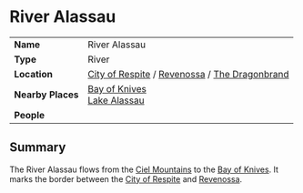 # River Alassau

|||
| --- | --- |
| **Name** | River Alassau | place.4
| **Type** | River |
| **Location** | [City of Respite](../../../civilisations/nilsavnic-alliance/states/city-of-respite.md) / [Revenossa](../../../civilisations/nilsavnic-alliance/states/revenossa.md) / [The Dragonbrand](../../../civilisations/nilsavnic-alliance/states/the-dragonbrand.md) |
| **Nearby Places** | [Bay of Knives](../seas-oceans/bay-of-knives.md)<br>[Lake Alassau](lake-alassau.md) |
| **People** | |

## Summary

The River Alassau flows from the [Ciel Mountains](../mountains/ciel-mountains.md) to the [Bay of Knives](../seas-oceans/bay-of-knives.md). It marks the border between the [City of Respite](../../../civilisations/nilsavnic-alliance/states/city-of-respite.md) and [Revenossa](../../../civilisations/nilsavnic-alliance/states/revenossa.md).
